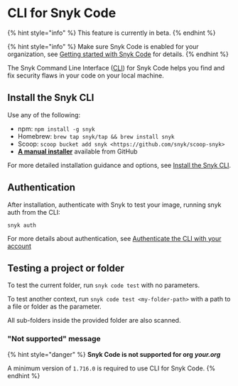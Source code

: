 # CLI for Snyk Code

{% hint style="info" %}
This feature is currently in beta.
{% endhint %}

{% hint style="info" %}
Make sure Snyk Code is enabled for your organization, see [Getting started with Snyk Code](../../../getting-started/getting-started-snyk-products/getting-started-with-snyk-code.md#stage-1-enable-snyk-code) for details.
{% endhint %}

The Snyk Command Line Interface \([CLI](../../../features/snyk-cli/)\) for Snyk Code helps you find and fix security flaws in your code on your local machine.

## **Install the Snyk CLI**

Use any of the following:

* npm: `npm install -g snyk`
* Homebrew: `brew tap snyk/tap && brew install snyk`
* Scoop: `scoop bucket add snyk <https://github.com/snyk/scoop-snyk>`
* [**A manual installer**](https://github.com/snyk/snyk/releases) available from GitHub

For more detailed installation guidance and options, see [Install the Snyk CLI](../../../features/snyk-cli/install-the-snyk-cli/).

## **Authentication**

After installation, authenticate with Snyk to test your image, running snyk auth from the CLI:

```text
snyk auth
```

For more details about authentication, see [Authenticate the CLI with your account](../../../features/snyk-cli/install-the-snyk-cli/authenticate-the-cli-with-your-account.md)

## **Testing a project or folder**

To test the current folder, run `snyk code test` with no parameters.

To test another context, run `snyk code test <my-folder-path>` with a path to a file or folder as the parameter.

All sub-folders inside the provided folder are also scanned.

### "Not supported" message

{% hint style="danger" %}
**Snyk Code is not supported for org** _**your.org**_

A minimum version of `1.716.0` is required to use CLI for Snyk Code.
{% endhint %}

